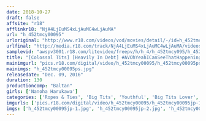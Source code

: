 ```yaml
---
date: 2018-10-27
draft: false
affsite: "r18"
afflinkr18: "NjA4LjEuMS4xLjAuMC4wLjAuMA"
url: "h_452tmcy00095"
urloriginal: "http://www.r18.com/videos/vod/movies/detail/-/id=h_452tmcy00095"
urlfinal: "http://media.r18.com/track/NjA4LjEuMS4xLjAuMC4wLjAuMA/videos/vod/movies/detail/-/id=h_452tmcy00095"
samplevid: "awspv3001.r18.com/litevideo/freepv/h/h_4/h_452tmcy095/h_452tmcy095_dmb_w.mp4"
title: "[Colossal Tits] [Heavily In Debt] #AVOhYeahICanSeeThatHappening"
mainimgurl: "pics.r18.com/digital/video/h_452tmcy00095/h_452tmcy00095ps.jpg"
mainimgs: "h_452tmcy00095ps.jpg"
releasedate: "Dec. 09, 2016"
duration: 130
productioncomp: "Baltan"
girls: ['Nanoha Harukawa']
categories: ['Ropes & Ties', 'Big Tits', 'Youthful', 'Big Tits Lover', 'Featured Actress', 'Titty Fuck', 'Threesome / Foursome', 'Deep Throat', 'Hi-Def']
imgurls: ['pics.r18.com/digital/video/h_452tmcy00095/h_452tmcy00095jp-1.jpg', 'pics.r18.com/digital/video/h_452tmcy00095/h_452tmcy00095jp-2.jpg', 'pics.r18.com/digital/video/h_452tmcy00095/h_452tmcy00095jp-3.jpg', 'pics.r18.com/digital/video/h_452tmcy00095/h_452tmcy00095jp-4.jpg', 'pics.r18.com/digital/video/h_452tmcy00095/h_452tmcy00095jp-5.jpg', 'pics.r18.com/digital/video/h_452tmcy00095/h_452tmcy00095jp-6.jpg', 'pics.r18.com/digital/video/h_452tmcy00095/h_452tmcy00095jp-7.jpg', 'pics.r18.com/digital/video/h_452tmcy00095/h_452tmcy00095jp-8.jpg', 'pics.r18.com/digital/video/h_452tmcy00095/h_452tmcy00095jp-9.jpg', 'pics.r18.com/digital/video/h_452tmcy00095/h_452tmcy00095jp-10.jpg', 'pics.r18.com/digital/video/h_452tmcy00095/h_452tmcy00095jp-11.jpg', 'pics.r18.com/digital/video/h_452tmcy00095/h_452tmcy00095jp-12.jpg', 'pics.r18.com/digital/video/h_452tmcy00095/h_452tmcy00095jp-13.jpg', 'pics.r18.com/digital/video/h_452tmcy00095/h_452tmcy00095jp-14.jpg', 'pics.r18.com/digital/video/h_452tmcy00095/h_452tmcy00095jp-15.jpg', 'pics.r18.com/digital/video/h_452tmcy00095/h_452tmcy00095jp-16.jpg', 'pics.r18.com/digital/video/h_452tmcy00095/h_452tmcy00095jp-17.jpg', 'pics.r18.com/digital/video/h_452tmcy00095/h_452tmcy00095jp-18.jpg', 'pics.r18.com/digital/video/h_452tmcy00095/h_452tmcy00095jp-19.jpg', 'pics.r18.com/digital/video/h_452tmcy00095/h_452tmcy00095jp-20.jpg']
imgs: ['h_452tmcy00095jp-1.jpg', 'h_452tmcy00095jp-2.jpg', 'h_452tmcy00095jp-3.jpg', 'h_452tmcy00095jp-4.jpg', 'h_452tmcy00095jp-5.jpg', 'h_452tmcy00095jp-6.jpg', 'h_452tmcy00095jp-7.jpg', 'h_452tmcy00095jp-8.jpg', 'h_452tmcy00095jp-9.jpg', 'h_452tmcy00095jp-10.jpg', 'h_452tmcy00095jp-11.jpg', 'h_452tmcy00095jp-12.jpg', 'h_452tmcy00095jp-13.jpg', 'h_452tmcy00095jp-14.jpg', 'h_452tmcy00095jp-15.jpg', 'h_452tmcy00095jp-16.jpg', 'h_452tmcy00095jp-17.jpg', 'h_452tmcy00095jp-18.jpg', 'h_452tmcy00095jp-19.jpg', 'h_452tmcy00095jp-20.jpg']
---
```


